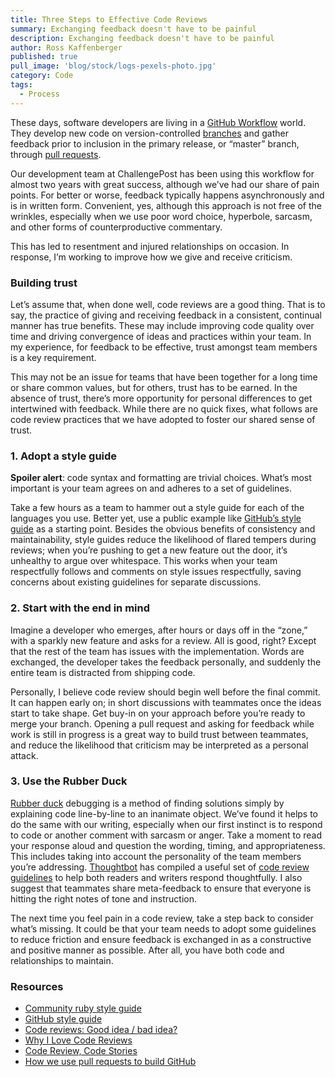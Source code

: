```yaml
---
title: Three Steps to Effective Code Reviews
summary: Exchanging feedback doesn't have to be painful
description: Exchanging feedback doesn't have to be painful
author: Ross Kaffenberger
published: true
pull_image: 'blog/stock/logs-pexels-photo.jpg'
category: Code
tags:
  - Process
---
```


These days, software developers are living in a [GitHub Workflow][gh-workflow]</a> world. They develop new code on version-controlled [branches][branches] and gather feedback prior to inclusion in the primary release, or “master” branch, through [pull requests][pull-requests].

[gh-workflow]: http://scottchacon.com/2011/08/31/github-flow.html
[branches]: http://git-scm.com/book/en/Git-Branching-Basic-Branching-and-Merging
[pull-requests]: https://help.github.com/articles/using-pull-requests

Our development team at ChallengePost has been using this workflow for almost two years with great success, although we&#8217;ve had our share of pain points. For better or worse, feedback typically happens asynchronously and is in written form. Convenient, yes, although this approach is not free of the wrinkles, especially when we use poor word choice, hyperbole, sarcasm, and other forms of counterproductive commentary.

This has led to resentment and injured relationships on occasion. In response, I’m working to improve how we give and receive criticism.

### Building trust

Let&#8217;s assume that, when done well, code reviews are a good thing. That is to say, the practice of giving and receiving feedback in a consistent, continual manner has true benefits. These may include improving code quality over time and driving convergence of ideas and practices within your team. In my experience, for feedback to be effective, trust amongst team members is a key requirement.

This may not be an issue for teams that have been together for a long time or share common values, but for others, trust has to be earned. In the absence of trust, there&#8217;s more opportunity for personal differences to get intertwined with feedback. While there are no quick fixes, what follows are code review practices that we have adopted to foster our shared sense of trust.

### 1. Adopt a style guide

**Spoiler alert**: code syntax and formatting are trivial choices. What&#8217;s most important is your team agrees on and adheres to a set of guidelines.

Take a few hours as a team to hammer out a style guide for each of the languages you use. Better yet, use a public example like [GitHub&#8217;s style guide][style-guide] as a starting point. Besides the obvious benefits of consistency and maintainability, style guides reduce the likelihood of flared tempers during reviews; when you’re pushing to get a new feature out the door, it&#8217;s unhealthy to argue over whitespace. This works when your team respectfully follows and comments on style issues respectfully, saving concerns about existing guidelines for separate discussions.

[style-guide]: https://github.com/styleguide

### 2. Start with the end in mind

Imagine a developer who emerges, after hours or days off in the “zone,” with a sparkly new feature and asks for a review. All is good, right? Except that the rest of the team has issues with the implementation. Words are exchanged, the developer takes the feedback personally, and suddenly the entire team is distracted from shipping code.

Personally, I believe code review should begin well before the final commit. It can happen early on; in short discussions with teammates once the ideas start to take shape. Get buy-in on your approach before you’re ready to merge your branch. Opening a pull request and asking for feedback while work is still in progress is a great way to build trust between teammates, and reduce the likelihood that criticism may be interpreted as a personal attack.

### 3. Use the Rubber Duck

[Rubber duck][rubber-duck] debugging is a method of finding solutions simply by explaining code line-by-line to an inanimate object. We&#8217;ve found it helps to do the same with our writing, especially when our first instinct is to respond to code or another comment with sarcasm or anger. Take a moment to read your response aloud and question the wording, timing, and appropriateness. This includes taking into account the personality of the team members you’re addressing. [Thoughtbot][thoughtbot] has compiled a useful set of [code review guidelines][guidelines] to help both readers and writers respond thoughtfully. I also suggest that teammates share meta-feedback to ensure that everyone is hitting the right notes of tone and instruction.

[rubber-duck]: http://en.wikipedia.org/wiki/Rubber_duck_debugging
[thoughtbot]: http://thoughtbot.com
[guidelines]: https://github.com/thoughtbot/guides/tree/master/code-review

The next time you feel pain in a code review, take a step back to consider what’s missing. It could be that your team needs to adopt some guidelines to reduce friction and ensure feedback is exchanged in as a constructive and positive manner as possible. After all, you have both code and relationships to maintain.

### Resources

* [Community ruby style guide](https://github.com/bbatsov/ruby-style-guide)
* [GitHub style guide](https://github.com/styleguide)
* [Code reviews: Good idea / bad idea?](http://mdswanson.com/blog/2012/11/04/code-reviews-good-idea-bad-idea.html)
* [Why I Love Code Reviews](http://code.dblock.org/why-i-love-code-reviews)
* [Code Review, Code Stories](http://whilefalse.blogspot.com/2012/06/code-reviews-code-stories.html)
* [How we use pull requests to build GitHub](https://github.com/blog/1124-how-we-use-pull-requests-to-build-github)
